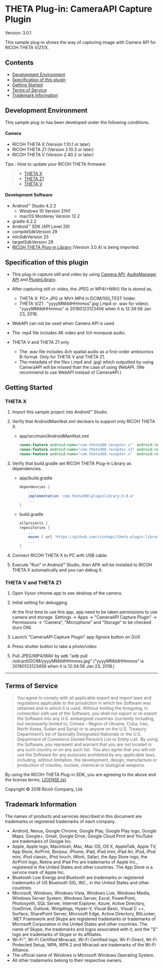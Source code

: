 # THETA Plug-in: CameraAPI Capture Plugin

Version: 3.0.1

This sample plug-in shows the way of capturing image with Camera API for RICOH THETA V/Z1/X.

## Contents

* [Development Environment](#requirements)
* [Specification of this plugin](#specification)
* [Getting Started](#started)
* [Terms of Service](#terms)
* [Trademark Information](#trademark)

<a name="requirements"></a>

## Development Environment

This sample plug-in has been developed under the following conditions.

#### Camera

* RICOH THETA X  (Version 1.10.1 or later)
* RICOH THETA Z1 (Version 2.10.3 or later)
* RICOH THETA V  (Version 2.40.2 or later)

Tips : How to update your RICOH THETA firmware:
> * [THETA X](https://support.theta360.com/en/manual/x/content/update/update_01.html)
> * [THETA Z1](https://support.theta360.com/en/manual/z1/content/update/update_01.html)
> * [THETA V](https://support.theta360.com/en/manual/v/content/update/update_01.html)

#### Development Software

* Android&trade; Studio 4.2.2
    * Windows 10 Version 21H1
    * macOS Monterey Version 12.2
* gradle 4.2.2
* Android&trade; SDK (API Level 29)
* compileSdkVersion 29
* minSdkVersion 25
* targetSdkVersion 29
* [RICOH THETA Plug-in Library](https://github.com/ricohapi/theta-plugin-library) (Version 3.0.4) is being imported.

<a name="specification"></a>

## Specification of this plugin
* This plug-in capture still and video by using [Camera API](https://api.ricoh/docs/theta-plugin-reference/camera-api/), [AudioManager API](https://api.ricoh/docs/theta-plugin-reference/audio-manager-api/) and [PluginLibrary](https://github.com/ricohapi/theta-plugin-sdk/tree/master/pluginlibrary).
* After capturing still or video, the JPEG or MP4(+WAV) file is stored as,
    * THETA X: PC*.JPG or MV*.MP4 in DCIM/100_TEST folder.
    * THETA V/Z1 : "yyyyMMddHHmmss".jpg (.mp4 or .wav for video). "yyyyMMddHHmmss" is 20180123123456 when it is 12:34:56 Jan 23, 2018.
* WebAPI can not be used when Camera API is used.
* The .mp4 file includes 4K video and 1ch monaural audio.

* THETA V and THETA Z1 only
    * The .wav file includes 4ch spatial audio as a first-order ambisonics B-format. Only for THETA V and THETA Z1.
    * The metadata of the files (.mp4 and .jpg) which outputted by using CameraAPI will be missed than the case of using WebAPI. (We recommend to use WebAPI instead of CameraAPI.)

<a name="started"></a>

## Getting Started

### THETA X
1. Import this sample project into Android&trade; Studio.
1. Verify that AndroidManifest.xml declears to support only RICOH THETA X.
    * app/src/main/AndroidManifest.xml

        ```xml
        <uses-feature android:name="com.theta360.receptor.x"  android:required="true" />
        <uses-feature android:name="com.theta360.receptor.z1" android:required="true" />
        <uses-feature android:name="com.theta360.receptor.v"  android:required="true" />
        ```

1. Verify that build.gradle set RICOH THETA Plug-in Library as dependencies.
    * app/build.gradle

        ```gradle
        dependencies {
            ...
            implementation 'com.theta360:pluginlibrary:3.0.4'
            ...
        }
        ```

    * build.gradle

        ```gradle
        allprojects {
        repositories {
            ...
            maven { url 'https://github.com/ricohapi/theta-plugin-library/raw/master/repository' }
            ...
        }
        ```

1. Connect RICOH THETA X to PC with USB cable.
1. Execute "Run" in Android&trade; Studio, then APK will be installed to RICOH THETA X automatically and you can debug it.

### THETA V and THETA Z1
1. Open Vysor chrome app to see desktop of the camera.
1. Initial setting for debugging

    At the first time to use this app, app need to be taken permissions to use camera and storage.
    Settings → Apps → "CameraAPI Capture Plugin" → Permissions →
      “Camera”, "Microphone" and “Storage” to be checked (turn ON).

1. Launch "CameraAPI Capture Plugin" app
    (Ignore button on GUI)
1. Press shutter button to take a photo/video
1. Pull JPEG/MP4/WAV by adb
    "adb pull /sdcard/DCIM/yyyyMMddHHmmss.jpg" ("yyyyMMddHHmmss" is 20180123123456 when it is 12:34:56 Jan 23, 2018.)

---

<a name="terms"></a>
## Terms of Service

> You agree to comply with all applicable export and import laws and regulations applicable to the jurisdiction in which the Software was obtained and in which it is used. Without limiting the foregoing, in connection with use of the Software, you shall not export or re-export the Software  into any U.S. embargoed countries (currently including, but necessarily limited to, Crimea – Region of Ukraine, Cuba, Iran, North Korea, Sudan and Syria) or  to anyone on the U.S. Treasury Department’s list of Specially Designated Nationals or the U.S. Department of Commerce Denied Person’s List or Entity List.  By using the Software, you represent and warrant that you are not located in any such country or on any such list.  You also agree that you will not use the Software for any purposes prohibited by any applicable laws, including, without limitation, the development, design, manufacture or production of missiles, nuclear, chemical or biological weapons.

By using the RICOH THETA Plug-in SDK, you are agreeing to the above and the license terms, [LICENSE.txt](LICENSE.txt).

Copyright &copy; 2018 Ricoh Company, Ltd.

<a name="trademark"></a>
## Trademark Information

The names of products and services described in this document are trademarks or registered trademarks of each company.

* Android, Nexus, Google Chrome, Google Play, Google Play logo, Google Maps, Google+, Gmail, Google Drive, Google Cloud Print and YouTube are trademarks of Google Inc.
* Apple, Apple logo, Macintosh, Mac, Mac OS, OS X, AppleTalk, Apple TV, App Store, AirPrint, Bonjour, iPhone, iPad, iPad mini, iPad Air, iPod, iPod mini, iPod classic, iPod touch, iWork, Safari, the App Store logo, the AirPrint logo, Retina and iPad Pro are trademarks of Apple Inc., registered in the United States and other countries. The App Store is a service mark of Apple Inc.
* Bluetooth Low Energy and Bluetooth are trademarks or registered trademarks of US Bluetooth SIG, INC., in the United States and other countries.
* Microsoft, Windows, Windows Vista, Windows Live, Windows Media, Windows Server System, Windows Server, Excel, PowerPoint, Photosynth, SQL Server, Internet Explorer, Azure, Active Directory, OneDrive, Outlook, Wingdings, Hyper-V, Visual Basic, Visual C ++, Surface, SharePoint Server, Microsoft Edge, Active Directory, BitLocker, .NET Framework and Skype are registered trademarks or trademarks of Microsoft Corporation in the United States and other countries. The name of Skype, the trademarks and logos associated with it, and the "S" logo are trademarks of Skype or its affiliates.
* Wi-Fi™, Wi-Fi Certified Miracast, Wi-Fi Certified logo, Wi-Fi Direct, Wi-Fi Protected Setup, WPA, WPA 2 and Miracast are trademarks of the Wi-Fi Alliance.
* The official name of Windows is Microsoft Windows Operating System.
* All other trademarks belong to their respective owners.
